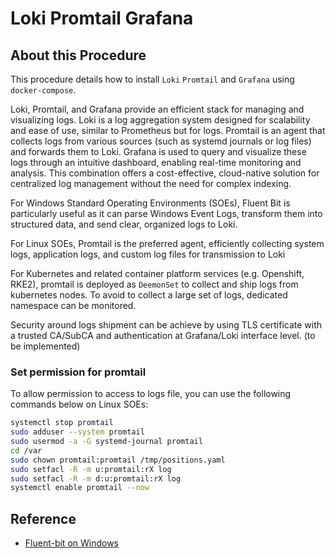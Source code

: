 # Loki Promtail Grafana

## About this Procedure

This procedure details how to install `Loki` `Promtail` and `Grafana` using `docker-compose`.

Loki, Promtail, and Grafana provide an efficient stack for managing and visualizing logs. Loki is a log aggregation system designed for scalability and ease of use, similar to Prometheus but for logs. Promtail is an agent that collects logs from various sources (such as systemd journals or log files) and forwards them to Loki. Grafana is used to query and visualize these logs through an intuitive dashboard, enabling real-time monitoring and analysis. This combination offers a cost-effective, cloud-native solution for centralized log management without the need for complex indexing.

For Windows Standard Operating Environments (SOEs), Fluent Bit is particularly useful as it can parse Windows Event Logs, transform them into structured data, and send clear, organized logs to Loki. 

For Linux SOEs, Promtail is the preferred agent, efficiently collecting system logs, application logs, and custom log files for transmission to Loki

For Kubernetes and related container platform services (e.g. Openshift, RKE2), promtail is deployed as `DeemonSet` to collect and ship logs from kubernetes nodes. To avoid to collect a large set of logs, dedicated namespace can be monitored.

Security around logs shipment can be achieve by using TLS certificate with a trusted CA/SubCA and authentication at Grafana/Loki interface level. (to be implemented)

### Set permission for promtail

To allow permission to access to logs file, you can use the following commands below on Linux SOEs:

```bash
systemctl stop promtail
sudo adduser --system promtail
sudo usermod -a -G systemd-journal promtail
cd /var
sudo chown promtail:promtail /tmp/positions.yaml
sudo setfacl -R -m u:promtail:rX log
sudo setfacl -R -m d:u:promtail:rX log
systemctl enable promtail --now
```

## Reference

* [Fluent-bit on Windows](https://blog.e-mundo.de/post/painless-and-secure-windows-event-log-delivery-with-fluent-bit-loki-and-grafana/)